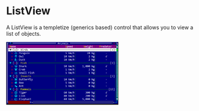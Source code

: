 # ListView

A ListView is a templetize (generics based) control that allows you to view a list of objects.

<img src="img/listview.png" width=300/>